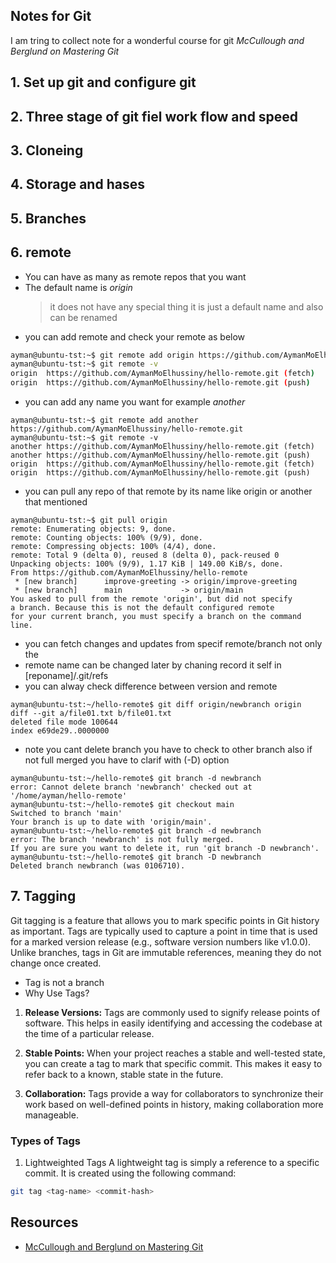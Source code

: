 ## Notes for Git
I am tring to collect note for a wonderful course for git 
*McCullough and Berglund on Mastering Git*

## 1. Set up git and configure git
## 2. Three stage of git fiel work flow and speed
## 3. Cloneing
## 4. Storage and hases
## 5. Branches


## 6. remote
- You can have as many as remote repos that you want
- The default name is *origin*
  > it does not have any special thing  it is just a default name and also can be renamed
- you can add remote and check your remote as below
```bash
ayman@ubuntu-tst:~$ git remote add origin https://github.com/AymanMoElhussiny/hello-remote.git
ayman@ubuntu-tst:~$ git remote -v
origin  https://github.com/AymanMoElhussiny/hello-remote.git (fetch)
origin  https://github.com/AymanMoElhussiny/hello-remote.git (push)
```
- you can add any name you want for example *another*
```
ayman@ubuntu-tst:~$ git remote add another https://github.com/AymanMoElhussiny/hello-remote.git
ayman@ubuntu-tst:~$ git remote -v
another https://github.com/AymanMoElhussiny/hello-remote.git (fetch)
another https://github.com/AymanMoElhussiny/hello-remote.git (push)
origin  https://github.com/AymanMoElhussiny/hello-remote.git (fetch)
origin  https://github.com/AymanMoElhussiny/hello-remote.git (push)
```
- you can pull any repo of that remote by its name like origin or another that mentioned 
```
ayman@ubuntu-tst:~$ git pull origin
remote: Enumerating objects: 9, done.
remote: Counting objects: 100% (9/9), done.
remote: Compressing objects: 100% (4/4), done.
remote: Total 9 (delta 0), reused 8 (delta 0), pack-reused 0
Unpacking objects: 100% (9/9), 1.17 KiB | 149.00 KiB/s, done.
From https://github.com/AymanMoElhussiny/hello-remote
 * [new branch]      improve-greeting -> origin/improve-greeting
 * [new branch]      main             -> origin/main
You asked to pull from the remote 'origin', but did not specify
a branch. Because this is not the default configured remote
for your current branch, you must specify a branch on the command line.
```
- you can fetch changes and updates from specif remote/branch not only the 
- remote name can be changed later by chaning record it self in [reponame]/.git/refs
- you can alway check difference between version and remote 
```
ayman@ubuntu-tst:~/hello-remote$ git diff origin/newbranch origin
diff --git a/file01.txt b/file01.txt
deleted file mode 100644
index e69de29..0000000
```
- note you cant delete branch you have to check to other branch also if not full merged you have to clarif with (-D) option
```shell
ayman@ubuntu-tst:~/hello-remote$ git branch -d newbranch 
error: Cannot delete branch 'newbranch' checked out at '/home/ayman/hello-remote'
ayman@ubuntu-tst:~/hello-remote$ git checkout main
Switched to branch 'main'
Your branch is up to date with 'origin/main'.
ayman@ubuntu-tst:~/hello-remote$ git branch -d newbranch 
error: The branch 'newbranch' is not fully merged.
If you are sure you want to delete it, run 'git branch -D newbranch'.
ayman@ubuntu-tst:~/hello-remote$ git branch -D newbranch 
Deleted branch newbranch (was 0106710).
```
## 7. Tagging

Git tagging is a feature that allows you to mark specific points in Git history as important. Tags are typically used to capture a point in time that is used for a marked version release (e.g., software version numbers like v1.0.0). Unlike branches, tags in Git are immutable references, meaning they do not change once created.

- Tag is not a branch
- Why Use Tags?

1. **Release Versions:** Tags are commonly used to signify release points of software. This helps in easily identifying and accessing the codebase at the time of a particular release.

2. **Stable Points:** When your project reaches a stable and well-tested state, you can create a tag to mark that specific commit. This makes it easy to refer back to a known, stable state in the future.

3. **Collaboration:** Tags provide a way for collaborators to synchronize their work based on well-defined points in history, making collaboration more manageable.
   
### Types of Tags

1. Lightweighted Tags
A lightweight tag is simply a reference to a specific commit. It is created using the following command:

```bash
git tag <tag-name> <commit-hash>
```

## Resources 
- [McCullough and Berglund on Mastering Git ](http://docs.ptgels.com/)
